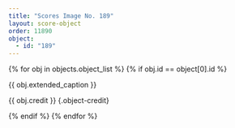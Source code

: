 ```yaml
---
title: "Scores Image No. 189"
layout: score-object
order: 11890
object:
  - id: "189"
---
```


{% for obj in objects.object_list %}
{% if obj.id == object[0].id %}

{{ obj.extended_caption }}

{{ obj.credit }} {.object-credit}

{% endif %}
{% endfor %}
